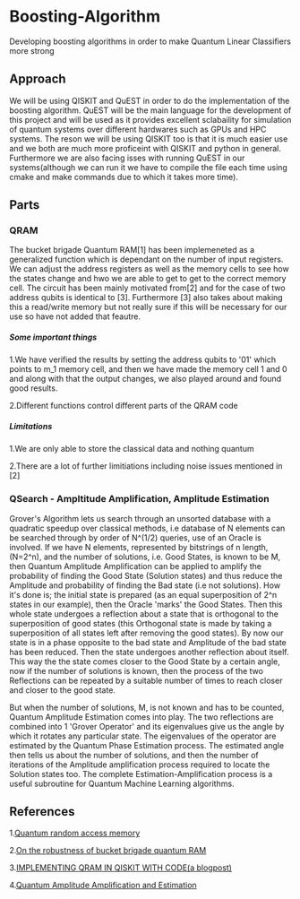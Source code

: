 # Boosting-Algorithm
Developing boosting algorithms in order to make Quantum Linear Classifiers more strong


## Approach
We will be using QISKIT and QuEST in order to do the implementation of the boosting algorithm. QuEST will be the main language for the development of this project and will be used as it provides excellent sclabaility for simulation of quantum systems over different hardwares such as GPUs and HPC systems. The reson we will be using QISKIT too is that it is much easier use and we both are much more proficeint with QISKIT and python in general. Furthermore we are also facing isses with running QuEST in our systems(although we can run it we have to compile the file each time using cmake and make commands due to which it takes more time). 

## Parts 

### QRAM
The bucket brigade Quantum RAM[1] has been implemeneted as a generalized function which is dependant on the number of input registers. We can adjust the address registers as well as the memory cells to see how the states change and hwo we are able to get to get to the correct memory cell. The circuit has been mainly motivated from[2] and for the case of two address qubits is identical to [3]. Furthermore [3] also takes about making this a read/write memory but not really sure if this will be necessary for our use so have not added that feautre. 

##### Some important things
1.We have verified the results by setting the address qubits to '01' which points to m_1 memory cell, and then we have made the memory cell 1 and 0 and along with that the output changes, we also played around and found good results. 

2.Different functions control different parts of the QRAM code

##### Limitations
1.We are only able to store the classical data and nothing quantum 

2.There are a lot of further limitiations including noise issues mentioned in [2]

### QSearch - Ampltitude Amplification, Amplitude Estimation
Grover's Algorithm lets us search through an unsorted database with a quadratic speedup over classical methods, i.e database of N elements can be searched through by order of N^(1/2) queries, use of an Oracle is involved. If we have N elements, represented by bitstrings of n length, (N=2^n), and the number of solutions, i.e. Good States, is known to be M, then Quantum Amplitude Amplification can be applied to amplify the probability of finding the Good State (Solution states) and thus reduce the Amplitude and probability of finding the Bad state (i.e not solutions). How it's done is; the initial state is prepared (as an equal superposition of 2^n states in our example), then the Oracle 'marks' the Good States. Then this whole state undergoes a reflection about a state that is orthogonal to the superposition of good states (this Orthogonal state is made by taking a superposition of all states left after removing the good states). By now our state is in a phase opposite to the bad state and Amplitude of the bad state has been reduced. Then the state undergoes another reflection about itself. This way the the state comes closer to the Good State by a certain angle, now if the number of solutions is known, then the process of the two Reflections can be repeated by a suitable number of times to reach closer and closer to the good state.

But when the number of solutions, M, is not known and has to be counted, Quantum Amplitude Estimation comes into play. The two reflections are combined into 1 'Grover Operator' and its eigenvalues give us the angle by which it rotates any particular state. The eigenvalues of the operator are estimated by the Quantum Phase Estimation process. The estimated angle then tells us about the number of solutions, and then the number of iterations of the Amplitude amplification process required to locate the Solution states too.
The complete Estimation-Amplification process is a useful subroutine for Quantum Machine Learning algorithms.


## References
1.[Quantum random access memory](https://arxiv.org/pdf/0708.1879.pdf)

2.[On the robustness of bucket brigade quantum RAM](https://arxiv.org/pdf/1502.03450.pdf) 

3.[IMPLEMENTING QRAM IN QISKIT WITH CODE(a blogpost)](https://quantumcomputinguk.org/tutorials/implementing-qram-in-qiskit-with-code)

4.[Quantum Amplitude Amplification and Estimation](https://arxiv.org/abs/quant-ph/0005055)
